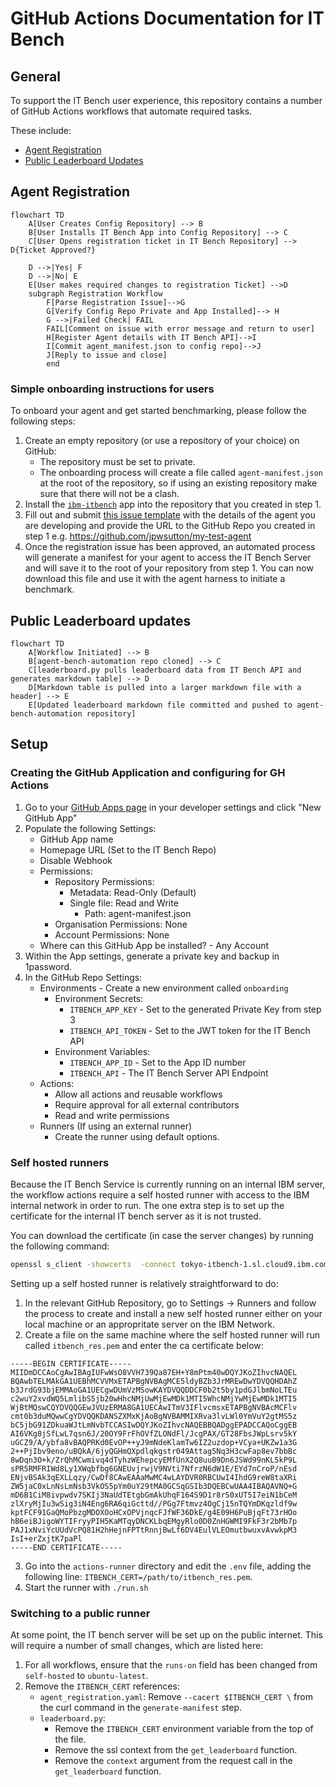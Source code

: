 # GitHub Actions Documentation for IT Bench

## General

To support the IT Bench user experience, this repository contains a number of GitHub Actions workflows that automate required tasks.

These include:
 - [Agent Registration](#agent-registration)
 - [Public Leaderboard Updates](#public-leaderboard-updates)




## Agent Registration



```mermaid
flowchart TD
    A[User Creates Config Repository] --> B
    B[User Installs IT Bench App into Config Repository] --> C
    C[User Opens registration ticket in IT Bench Repository] --> D{Ticket Approved?}

    D -->|Yes| F
    D -->|No| E
    E[User makes required changes to registration Ticket] -->D
    subgraph Registration Workflow
        F[Parse Registration Issue]-->G
        G[Verify Config Repo Private and App Installed]--> H
        G -->|Failed Check| FAIL
        FAIL[Comment on issue with error message and return to user]
        H[Register Agent details with IT Bench API]-->I
        I[Commit agent_manifest.json to config repo]-->J
        J[Reply to issue and close]
        end

```


### Simple onboarding instructions for users


To onboard your agent and get started benchmarking, please follow the following steps:

1. Create an empty repository (or use a repository of your choice) on GitHub:
    - The repository must be set to private.
    - The onboarding process will create a file called `agent-manifest.json` at the root of the repository, so if using an existing repository make sure that there will not be a clash.
2. Install the [`ibm-itbench`](https://github.com/apps/ibm-itbench) app into the repository that you created in step 1.
3. Fill out and submit [this issue template](https://github.com/jpwsutton/itbenchautomation/issues/new?template=onboarding.yaml) with the details of the agent you are developing and provide the URL to the GitHub Repo you created in step 1 e.g. https://github.com/jpwsutton/my-test-agent
4. Once the registration issue has been approved, an automated process will generate a manifest for your agent to access the IT Bench Server and will save it to the root of your repository from step 1. You can now download this file and use it with the agent harness to initiate a benchmark. 


## Public Leaderboard updates

```mermaid
flowchart TD
    A[Workflow Initiated] --> B
    B[agent-bench-automation repo cloned] --> C
    C[leaderboard.py pulls leaderboard data from IT Bench API and generates markdown table] --> D
    D[Markdown table is pulled into a larger markdown file with a header] --> E
    E[Updated leaderboard markdown file committed and pushed to agent-bench-automation repository]

```



## Setup


### Creating the GitHub Application and configuring for GH Actions

1. Go to your [GitHub Apps page](https://github.com/settings/apps) in your developer settings and click "New GitHub App"
2. Populate the following Settings:
    - GitHub App name
    - Homepage URL (Set to the IT Bench Repo)
    - Disable Webhook
    - Permissions:
        - Repository Permissions:
            - Metadata: Read-Only (Default)
            - Single file: Read and Write
                - Path: agent-manifest.json
        - Organisation Permissions: None
        - Account Permissions: None
    - Where can this GitHub App be installed? - Any Account
3. Within the App settings, generate a private key and backup in 1password.
4. In the GitHub Repo Settings:
    - Environments - Create a new environment called `onboarding`
        - Environment Secrets:
            - `ITBENCH_APP_KEY` - Set to the generated Private Key from step 3
            - `ITBENCH_API_TOKEN` - Set to the JWT token for the IT Bench API
        - Environment Variables:
            - `ITBENCH_APP_ID` - Set to the App ID number
            - `ITBENCH_API` - The IT Bench Server API Endpoint
    - Actions:
        - Allow all actions and reusable workflows
        - Require approval for all external contributors
        - Read and write permissions
    - Runners (If using an external runner)
        - Create the runner using default options.


### Self hosted runners

Because the IT Bench Service is currently running on an internal IBM server, the workflow actions require a self hosted runner with access to the IBM internal network in order to run. The one extra step is to set up the certificate for the internal IT bench server as it is not trusted.

You can download the certificate (in case the server changes) by running the following command:

```bash
openssl s_client -showcerts  -connect tokyo-itbench-1.sl.cloud9.ibm.com:443 2>/dev/null </dev/null |  sed -ne '/-BEGIN CERTIFICATE-/,/-END CERTIFICATE-/p'
```

Setting up a self hosted runner is relatively straightforward to do:
1. In the relevant GitHub Repository, go to Settings  -> Runners and follow the process to create and install a new self hosted runner either on your local machine or an appropritate server on the IBM Network. 
2. Create a file on the same machine where the self hosted runner will run called `itbench_res.pem` and enter the ca certificate below:

```
-----BEGIN CERTIFICATE-----
MIIDmDCCAoCgAwIBAgIUFwWsO8VVH739Qa87EH+Y8mPtm40wDQYJKoZIhvcNAQEL
BQAwbTELMAkGA1UEBhMCVVMxETAPBgNVBAgMCE5ldyBZb3JrMREwDwYDVQQHDAhZ
b3JrdG93bjEMMAoGA1UECgwDUmVzMSowKAYDVQQDDCF0b2t5by1pdGJlbmNoLTEu
c2wuY2xvdWQ5LmlibS5jb20wHhcNMjUwMjEwMDk1MTI5WhcNMjYwMjEwMDk1MTI5
WjBtMQswCQYDVQQGEwJVUzERMA8GA1UECAwITmV3IFlvcmsxETAPBgNVBAcMCFlv
cmt0b3duMQwwCgYDVQQKDANSZXMxKjAoBgNVBAMMIXRva3lvLWl0YmVuY2gtMS5z
bC5jbG91ZDkuaWJtLmNvbTCCASIwDQYJKoZIhvcNAQEBBQADggEPADCCAQoCggEB
AI6VKg8jSfLwL7qsn6J/20OY9FrFhOVfZLONdFl/JcgPAX/GT28FbsJWpLsrv5kY
uGCZ9/A/ybfa8vBAQPRKd0EvOP++yJ9mNdeKlamTw6IZ2uzdop+VCya+UKZw1a3G
2++PjIbv9eno/uBQkA/6jyQGHmQXpdlqkgstr049Attag5Nq3H3cwFap8ev7bbBc
8wDqn3O+k/ZrQhMCwmivq4dTyhzWEhepcyEMfUnX2Q8uuB9Dn6JSWd99nKL5kP9L
sPR5RMFRIWd8Ly1XWqbfbg6GNEUvjrwjV9NVti7NfrzN6dW1E/EYd7nCroP/nEsd
ENjvBSAk3qEXLLqzy/CwDf8CAwEAAaMwMC4wLAYDVR0RBCUwI4IhdG9reW8taXRi
ZW5jaC0xLnNsLmNsb3VkOS5pYm0uY29tMA0GCSqGSIb3DQEBCwUAA4IBAQAVNQ+G
mD6B1CiM8ivpwdv7SKIj3NaUdTEtgbGmAkUhqF164S9D1r8rS0xUT5I7eiN1bCeM
zlXryMjIu3wSig3iN4Eng6RA6qiGcttd//PGg7Ftmvz4OgCj15nTQYmDKqzldf9w
kptFCF91GaQMoPbzgMDOXOoHCxOPVjnqcFJfWF36DkE/g4E09H6PuBjqFt73rHOo
hB6eiBJigoWYTIFryyPIH5KaMTqyDNCKLbqEMgyRlo0D0ZnHGWMI9FkF3r2bMb7p
PAJ1xNviYcUUdVcPQ81H2hHejnFPTtRnnjBwLf6DV4EulVLEOmutbwuxvAvwkpM3
IsI+erZxjtK7paPl
-----END CERTIFICATE-----
```
3. Go into the `actions-runner` directory and edit the `.env` file, adding the following line:
`ITBENCH_CERT=/path/to/itbench_res.pem`.
4. Start the runner with `./run.sh`


### Switching to a public runner

At some point, the IT bench server will be set up on the public internet. This will require a number of small changes, which are listed here:

1. For all workflows, ensure that the `runs-on` field has been changed from `self-hosted` to `ubuntu-latest`.
2. Remove the `ITBENCH_CERT` references:
    - `agent_registration.yaml`: Remove `--cacert $ITBENCH_CERT \` from the curl command in the `generate-manifest` step.
    - `leaderboard.py`:
        - Remove the `ITBENCH_CERT` environment variable from the top of the file.
        - Remove the ssl context from the `get_leaderboard` function.
        - Remove the `context` argument from the request call in the `get_leaderboard` function.